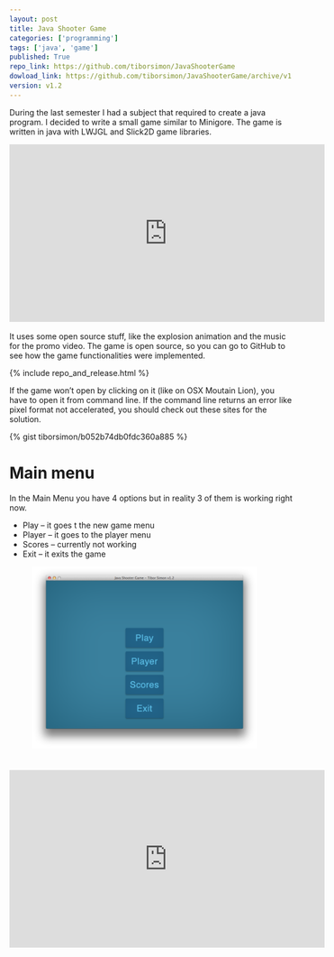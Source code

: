 ```yaml
---
layout: post
title: Java Shooter Game
categories: ['programming']
tags: ['java', 'game']
published: True
repo_link: https://github.com/tiborsimon/JavaShooterGame
dowload_link: https://github.com/tiborsimon/JavaShooterGame/archive/v1.2.zip
version: v1.2
---
```


During the last semester I had a subject that required to create a java program. I decided to write a small game similar to Minigore. The game is written in java with LWJGL and Slick2D game libraries.

<iframe width="560" height="315" src="https://www.youtube.com/embed/dUKqIYJZlOk" frameborder="0" allowfullscreen></iframe>

It uses some open source stuff, like the explosion animation and the music for the promo video. The game is open source, so you can go to GitHub to see how the game functionalities were implemented.

{% include repo_and_release.html %}

If the game won’t open by clicking on it (like on OSX Moutain Lion), you have to open it from command line. If the command line returns an error like pixel format not accelerated, you should check out these sites for the solution.

{% gist tiborsimon/b052b74db0fdc360a885 %}

# Main menu

In the Main Menu you have 4 options but in reality 3 of them is working right now.

- Play – it goes t the new game menu
- Player – it goes to the player menu
- Scores – currently not working
- Exit – it exits the game

<figure>
    <img src="/images/java-shooter/javashooter-1.png" alt="" width="400" align="middle" />
</figure>


# 

<iframe width="560" height="315" src="https://www.youtube.com/embed/L5NhA_ajQ_w" frameborder="0" allowfullscreen></iframe>

